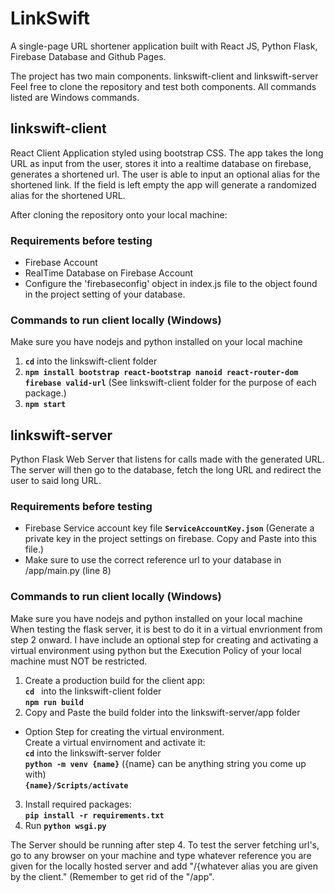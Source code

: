 # LinkSwift
A single-page URL shortener application built with React JS, Python Flask, Firebase Database and Github Pages.

The project has two main components. linkswift-client and linkswift-server <br />
Feel free to clone the repository and test both components. All commands listed are Windows commands.

## linkswift-client
React Client Application styled using bootstrap CSS. The app takes the long URL as input from the user, stores it into a realtime database on firebase, generates a shortened url. The user is able to input an optional alias for the shortened link. If the field is left empty the app will generate a randomized alias for the shortened URL. 

After cloning the repository onto your local machine:

### Requirements before testing
- Firebase Account
- RealTime Database on Firebase Account
- Configure the 'firebaseconfig' object in index.js file to the object found in the project setting of your database.
### Commands to run client locally (Windows)
Make sure you have nodejs and python installed on your local machine <br/>
1. **`cd`** into the linkswift-client folder
2. **`npm install bootstrap react-bootstrap nanoid react-router-dom firebase valid-url`** (See linkswift-client folder for the purpose of each package.)
3. **`npm start`**


## linkswift-server
Python Flask Web Server that listens for calls made with the generated URL. The server will then go to the database, fetch the long URL and redirect the user to said long URL.

### Requirements before testing 
- Firebase Service account key file **`ServiceAccountKey.json`** (Generate a private key in the project settings on firebase. Copy and Paste into this file.)
- Make sure to use the correct reference url to your database in /app/main.py (line 8)
### Commands to run client locally (Windows)
Make sure you have nodejs and python installed on your local machine <br/>
When testing the flask server, it is best to do it in a virtual envrionment from step 2 onward. I have include an optional step for creating and activating a virtual environment using python but the Execution Policy of your local machine must NOT be restricted. 
1. Create a production build for the client app: <br/>
**`cd `** into the linkswift-client folder<br/>
**`npm run build`**
2. Copy and Paste the build folder into the linkswift-server/app folder 
- Option Step for creating the virtual environment. <br/> Create a virtual envirnoment and activate it: <br/>
**`cd`** into the linkswift-server folder <br/>
**`python -m venv {name}`** ({name} can be anything string you come up with) <br/>
**`{name}/Scripts/activate`**
3. Install required packages: <br/>
**`pip install -r requirements.txt`**
4. Run **`python wsgi.py`**

  The Server should be running after step 4. To test the server fetching url's, go to any browser on your machine and type whatever reference you are given for the locally hosted server and add "/{whatever alias you are given by the client." (Remember to get rid of the "/app".


